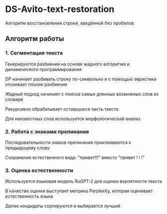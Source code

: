 # DS-Avito-text-restoration
Алгоритм восстановления строки, введённой без пробелов

## Алгоритм работы
### 1. Сегментация текста
Генерируются разбиения на основе жадного алгоритма и динамического программирования

DP начинает разбивать строку по-символьно и с помощью эвристики отсеивает плохие разбиения

Жадный подход начинает с поиска самых длинных возможных слов из словаря

Рекурсивно обрабатывает оставшуюся часть текста

Для неизвестных слов используется морфологический анализ

### 2. Работа с знаками препинания
Последовательности знаков препинания приклеиваются к предыдущему слову

Сохранение естественного вида: "привет!!!" вместо "привет ! ! !"

### 3. Оценка естественности
Используется языковая модель RuGPT-2 для оценки вероятности текста

В качестве оценки выступает метрика Perplexity, которая оценивает естественность языка

Далее кондидаты сортируются и выбирается лучший

